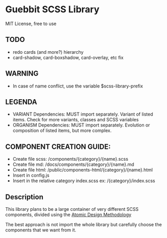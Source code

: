 # Guebbit SCSS Library
MIT License, free to use

## TODO
 - redo cards (and more?) hierarchy
 - card-shadow, card-boxshadow, card-overlay, etc fix

## WARNING
- In case of name conflict, use the variable $scss-library-prefix

## LEGENDA
- VARIANT Dependencies: MUST import separately. Variant of listed items. Check for more variants, classes and SCSS variables
- ORGANISM Dependencies: MUST import separately. Evolution or composition of listed items, but more complex.

## COMPONENT CREATION GUIDE:
- Create file scss: /components/{category}/{name}.scss
- Create file md: /docs/components/{category}/{name}.md
- Create file html: /public/components-html/{category}/{name}.html
- Insert in config.js
- Insert in the relative category index.scss ex: /{category}/index.scss

## Description
This library plans to be a large container of very different SCSS components, 
divided using the [Atomic Design Methodology](https://bradfrost.com/blog/post/atomic-web-design/)  

The best approach is not import the whole library but carefully choose the components that we want from it.